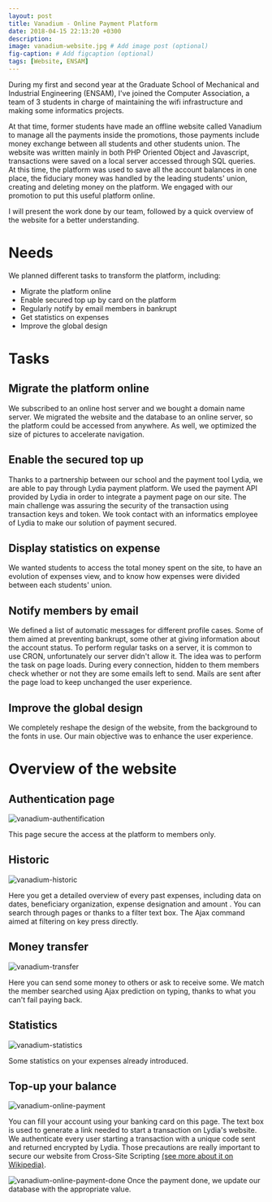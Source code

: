 ```yaml
---
layout: post
title: Vanadium - Online Payment Platform
date: 2018-04-15 22:13:20 +0300
description:
image: vanadium-website.jpg # Add image post (optional)
fig-caption: # Add figcaption (optional)
tags: [Website, ENSAM]
---
```


During my first and second year at the Graduate School of Mechanical and Industrial Engineering (ENSAM), I've joined the Computer Association, a team of 3 students in charge of maintaining the wifi infrastructure and making some informatics projects. 

At that time, former students have made an offline website called Vanadium to manage all the payments inside the promotions, those payments include money exchange between all students and other students union. The website was written mainly in both PHP Oriented Object and Javascript, transactions were saved on a local server accessed through SQL queries. At this time, the platform was used to save all the account balances in one place, the fiduciary money was handled by the leading students' union, creating and deleting money on the platform. We engaged with our promotion to put this useful platform online.

I will present the work done by our team, followed by a quick overview of the website for a better understanding.

# Needs

We planned different tasks to transform the platform, including:
* Migrate the platform online
* Enable secured top up by card on the platform
* Regularly notify by email members in bankrupt
* Get statistics on expenses
* Improve the global design

# Tasks

## Migrate the platform online

We subscribed to an online host server and we bought a domain name server. We migrated the website and the database to an online server, so the platform could be accessed from anywhere. As well, we optimized the size of pictures to accelerate navigation.

## Enable the secured top up

Thanks to a partnership between our school and the payment tool Lydia, we are able to pay through Lydia payment platform. We used the payment API provided by Lydia in order to integrate a payment page on our site. The main challenge was assuring the security of the transaction using transaction keys and token. We took contact with an informatics employee of Lydia to make our solution of payment secured.

## Display statistics on expense

We wanted students to access the total money spent on the site, to have an evolution of expenses view, and to know how expenses were divided between each students' union. 

## Notify members by email

We defined a list of automatic messages for different profile cases. Some of them aimed at preventing bankrupt, some other at giving information about the account status. To perform regular tasks on a server, it is common to use CRON, unfortunately our server didn't allow it.
The idea was to perform the task on page loads. During every connection, hidden to them members check whether or not they are some emails left to send. Mails are sent after the page load to keep unchanged the user experience.

## Improve the global design

We completely reshape the design of the website, from the background to the fonts in use. Our main objective was to enhance the user experience.



# Overview of the website

## Authentication page

![vanadium-authentification]({{site.baseurl}}\assets\vanadium\authentication.png)

This page secure the access at the platform to members only.


## Historic

![vanadium-historic]({{site.baseurl}}\assets\vanadium\historic.png)

Here you get a detailed overview of every past expenses, including data on dates, beneficiary organization, expense designation and amount . You can search through pages or thanks to a filter text box. The Ajax command aimed at filtering on key press directly.

## Money transfer

![vanadium-transfer]({{site.baseurl}}\assets\vanadium\transfer.png)

Here you can send some money to others or ask to receive some. We match the member searched using Ajax prediction on typing, thanks to what you can't fail paying back.

## Statistics

![vanadium-statistics]({{site.baseurl}}\assets\vanadium\statistics.png)

Some statistics on your expenses already introduced.

## Top-up your balance

![vanadium-online-payment]({{site.baseurl}}\assets\vanadium\online_payment.png)

You can fill your account using your banking card on this page. The text box is used to generate a link needed to start a transaction on Lydia's website. We authenticate every user starting a transaction with a unique code sent and returned encrypted by Lydia. Those precautions are really important to secure our website from Cross-Site Scripting [(see more about it on Wikipedia)](https://fr.wikipedia.org/wiki/Cross-site_scripting).

![vanadium-online-payment-done]({{site.baseurl}}\assets\vanadium\online_payment_done.png)
Once the payment done, we update our database with the appropriate value.


